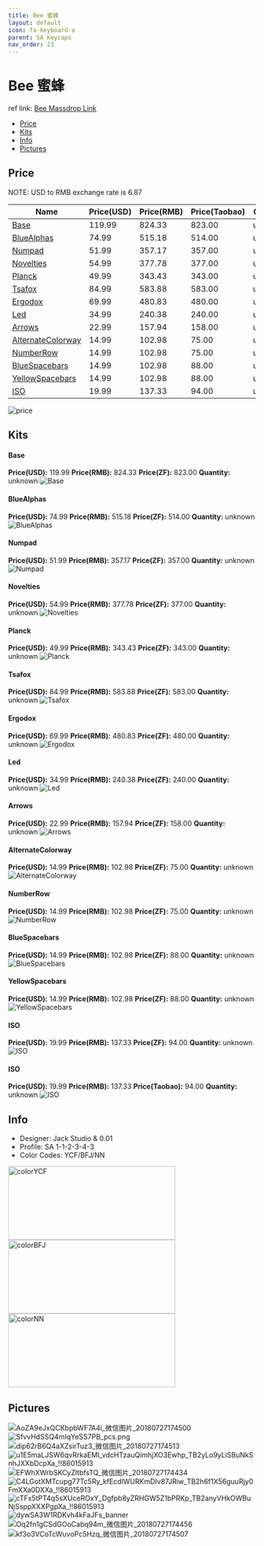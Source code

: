 ```yaml
---
title: Bee 蜜蜂
layout: default
icon: fa-keyboard-o
parent: SA Keycaps
nav_order: 23
---
```


# Bee 蜜蜂

ref link: [Bee Massdrop Link](https://www.massdrop.com/buy/jack-studio-sa-bee-custom-keycap-set)

* [Price](#price)
* [Kits](#kits)
* [Info](#info)
* [Pictures](#pictures)

## Price

NOTE: USD to RMB exchange rate is 6.87

| Name          | Price(USD)    |  Price(RMB) |  Price(Taobao) | Quantity |
| ------------- | ------------- |  ---------- |  --------- | -------- |
|[Base](#base)|119.99|824.33|823.00|unknown|
|[BlueAlphas](#bluealphas)|74.99|515.18|514.00|unknown|
|[Numpad](#numpad)|51.99|357.17|357.00|unknown|
|[Novelties](#novelties)|54.99|377.78|377.00|unknown|
|[Planck](#planck)|49.99|343.43|343.00|unknown|
|[Tsafox](#tsafox)|84.99|583.88|583.00|unknown|
|[Ergodox](#ergodox)|69.99|480.83|480.00|unknown|
|[Led](#led)|34.99|240.38|240.00|unknown|
|[Arrows](#arrows)|22.99|157.94|158.00|unknown|
|[AlternateColorway](#alternatecolorway)|14.99|102.98|75.00|unknown|
|[NumberRow](#numberrow)|14.99|102.98|75.00|unknown|
|[BlueSpacebars](#bluespacebars)|14.99|102.98|88.00|unknown|
|[YellowSpacebars](#yellowspacebars)|14.99|102.98|88.00|unknown|
|[ISO](#iso)|19.99|137.33|94.00|unknown|

<img src="{{ 'assets/images/sa-keycaps/bee/Price.jpg' | relative_url }}" alt="price" class="image featured">

## Kits
#### Base
**Price(USD):** 119.99  **Price(RMB):** 824.33          **Price(ZF):** 823.00           **Quantity:** unknown
<img src="{{ 'assets/images/sa-keycaps/bee/kits_pics/base.jpg' | relative_url }}" alt="Base" class="image featured">

#### BlueAlphas
**Price(USD):** 74.99   **Price(RMB):** 515.18          **Price(ZF):** 514.00           **Quantity:** unknown
<img src="{{ 'assets/images/sa-keycaps/bee/kits_pics/bluealphas.jpg' | relative_url }}" alt="BlueAlphas" class="image featured">

#### Numpad
**Price(USD):** 51.99   **Price(RMB):** 357.17          **Price(ZF):** 357.00           **Quantity:** unknown
<img src="{{ 'assets/images/sa-keycaps/bee/kits_pics/numpad.jpg' | relative_url }}" alt="Numpad" class="image featured">

#### Novelties
**Price(USD):** 54.99   **Price(RMB):** 377.78          **Price(ZF):** 377.00           **Quantity:** unknown
<img src="{{ 'assets/images/sa-keycaps/bee/kits_pics/novelties.jpg' | relative_url }}" alt="Novelties" class="image featured">

#### Planck
**Price(USD):** 49.99   **Price(RMB):** 343.43          **Price(ZF):** 343.00           **Quantity:** unknown
<img src="{{ 'assets/images/sa-keycaps/bee/kits_pics/planck.jpg' | relative_url }}" alt="Planck" class="image featured">

#### Tsafox
**Price(USD):** 84.99   **Price(RMB):** 583.88          **Price(ZF):** 583.00           **Quantity:** unknown
<img src="{{ 'assets/images/sa-keycaps/bee/kits_pics/tsafox.jpg' | relative_url }}" alt="Tsafox" class="image featured">

#### Ergodox
**Price(USD):** 69.99   **Price(RMB):** 480.83          **Price(ZF):** 480.00           **Quantity:** unknown
<img src="{{ 'assets/images/sa-keycaps/bee/kits_pics/ergodox.jpg' | relative_url }}" alt="Ergodox" class="image featured">

#### Led
**Price(USD):** 34.99   **Price(RMB):** 240.38          **Price(ZF):** 240.00           **Quantity:** unknown
<img src="{{ 'assets/images/sa-keycaps/bee/kits_pics/led.jpg' | relative_url }}" alt="Led" class="image featured">

#### Arrows
**Price(USD):** 22.99   **Price(RMB):** 157.94          **Price(ZF):** 158.00           **Quantity:** unknown
<img src="{{ 'assets/images/sa-keycaps/bee/kits_pics/arrows.jpg' | relative_url }}" alt="Arrows" class="image featured">

#### AlternateColorway
**Price(USD):** 14.99   **Price(RMB):** 102.98          **Price(ZF):** 75.00            **Quantity:** unknown
<img src="{{ 'assets/images/sa-keycaps/bee/kits_pics/alternatecolorway.jpg' | relative_url }}" alt="AlternateColorway" class="image featured">

#### NumberRow
**Price(USD):** 14.99   **Price(RMB):** 102.98          **Price(ZF):** 75.00            **Quantity:** unknown
<img src="{{ 'assets/images/sa-keycaps/bee/kits_pics/numberrow.jpg' | relative_url }}" alt="NumberRow" class="image featured">

#### BlueSpacebars
**Price(USD):** 14.99   **Price(RMB):** 102.98          **Price(ZF):** 88.00            **Quantity:** unknown
<img src="{{ 'assets/images/sa-keycaps/bee/kits_pics/bluespacebars.jpg' | relative_url }}" alt="BlueSpacebars" class="image featured">

#### YellowSpacebars
**Price(USD):** 14.99   **Price(RMB):** 102.98          **Price(ZF):** 88.00            **Quantity:** unknown
<img src="{{ 'assets/images/sa-keycaps/bee/kits_pics/yellowspacebars.jpg' | relative_url }}" alt="YellowSpacebars" class="image featured">

#### ISO
**Price(USD):** 19.99   **Price(RMB):** 137.33          **Price(ZF):** 94.00            **Quantity:** unknown
<img src="{{ 'assets/images/sa-keycaps/bee/kits_pics/iso.jpg' | relative_url }}" alt="ISO" class="image featured">

#### ISO
**Price(USD):** 19.99    **Price(RMB):** 137.33        **Price(Taobao):** 94.00        **Quantity:** unknown
<img src="{{ 'assets/images/sa-keycaps/bee/kits_pics/iso.jpg' | relative_url }}" alt="ISO" class="image featured">

## Info
* Designer: Jack Studio & 0.01
* Profile: SA 1-1-2-3-4-3
* Color Codes: YCF/BFJ/NN  
<img src="{{ 'assets/images/sa-keycaps/SP_ColorCodes/abs/SP_Abs_ColorCodes_YCF.png' | relative_url }}" alt="colorYCF" height="150" width="340">
<img src="{{ 'assets/images/sa-keycaps/SP_ColorCodes/abs/SP_Abs_ColorCodes_BFJ.png' | relative_url }}" alt="colorBFJ" height="150" width="340">
<img src="{{ 'assets/images/sa-keycaps/SP_ColorCodes/abs/SP_Abs_ColorCodes_NN.png' | relative_url }}" alt="colorNN" height="150" width="340">

## Pictures
<img src="{{ 'assets/images/sa-keycaps/bee/rendering_pics/AoZA9eJxQCKbpbWF7A4i_微信图片_20180727174500.jpg' | relative_url }}" alt="AoZA9eJxQCKbpbWF7A4i_微信图片_20180727174500" class="image featured">
<img src="{{ 'assets/images/sa-keycaps/bee/rendering_pics/SfvvHdSSQ4mIqYeSS7PB_pcs.png' | relative_url }}" alt="SfvvHdSSQ4mIqYeSS7PB_pcs.png" class="image featured">
<img src="{{ 'assets/images/sa-keycaps/bee/rendering_pics/dip62rB6Q4aXZsirTuz3_微信图片_20180727174513.jpg' | relative_url }}" alt="dip62rB6Q4aXZsirTuz3_微信图片_20180727174513" class="image featured">
<img src="{{ 'assets/images/sa-keycaps/bee/rendering_pics/u1E5maLJSW6qvRrkaEMI_vdcHTzauQimhjXO3Ewhp_TB2yLo9yLiSBuNkSnhJXXbDcpXa_!!86015913.jpg' | relative_url }}" alt="u1E5maLJSW6qvRrkaEMI_vdcHTzauQimhjXO3Ewhp_TB2yLo9yLiSBuNkSnhJXXbDcpXa_!!86015913" class="image featured">
<img src="{{ 'assets/images/sa-keycaps/bee/rendering_pics/EFWhXWrbSKCyZltbfsTQ_微信图片_20180727174434.jpg' | relative_url }}" alt="EFWhXWrbSKCyZltbfsTQ_微信图片_20180727174434" class="image featured">
<img src="{{ 'assets/images/sa-keycaps/bee/rendering_pics/C4LGotXMTcupg77Tc5Ry_kfEcdlWURKmDIv87JRiw_TB2h6f1X56guuRjy0FmXXa0DXXa_!!86015913.jpg' | relative_url }}" alt="C4LGotXMTcupg77Tc5Ry_kfEcdlWURKmDIv87JRiw_TB2h6f1X56guuRjy0FmXXa0DXXa_!!86015913" class="image featured">
<img src="{{ 'assets/images/sa-keycaps/bee/rendering_pics/cTFx5tPT4q5sXUceROxY_Dgfpb8yZRHGW5Z1bPRKp_TB2anyVHkOWBuNjSsppXXXPgpXa_!!86015913.jpg' | relative_url }}" alt="cTFx5tPT4q5sXUceROxY_Dgfpb8yZRHGW5Z1bPRKp_TB2anyVHkOWBuNjSsppXXXPgpXa_!!86015913" class="image featured">
<img src="{{ 'assets/images/sa-keycaps/bee/rendering_pics/dywSA3W1RDKvh4kFaJFs_banner.jpg' | relative_url }}" alt="dywSA3W1RDKvh4kFaJFs_banner" class="image featured">
<img src="{{ 'assets/images/sa-keycaps/bee/rendering_pics/Oq2fn1gCSdGOoCabq94m_微信图片_20180727174456.jpg' | relative_url }}" alt="Oq2fn1gCSdGOoCabq94m_微信图片_20180727174456" class="image featured">
<img src="{{ 'assets/images/sa-keycaps/bee/rendering_pics/kf3o3VCoTcWuvoPc5Hzq_微信图片_20180727174507.jpg' | relative_url }}" alt="kf3o3VCoTcWuvoPc5Hzq_微信图片_20180727174507" class="image featured">

